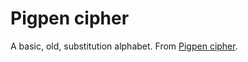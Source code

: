 # Pigpen cipher

A basic, old, substitution alphabet. From [Pigpen cipher](https://en.wikipedia.org/wiki/Pigpen_cipher).

